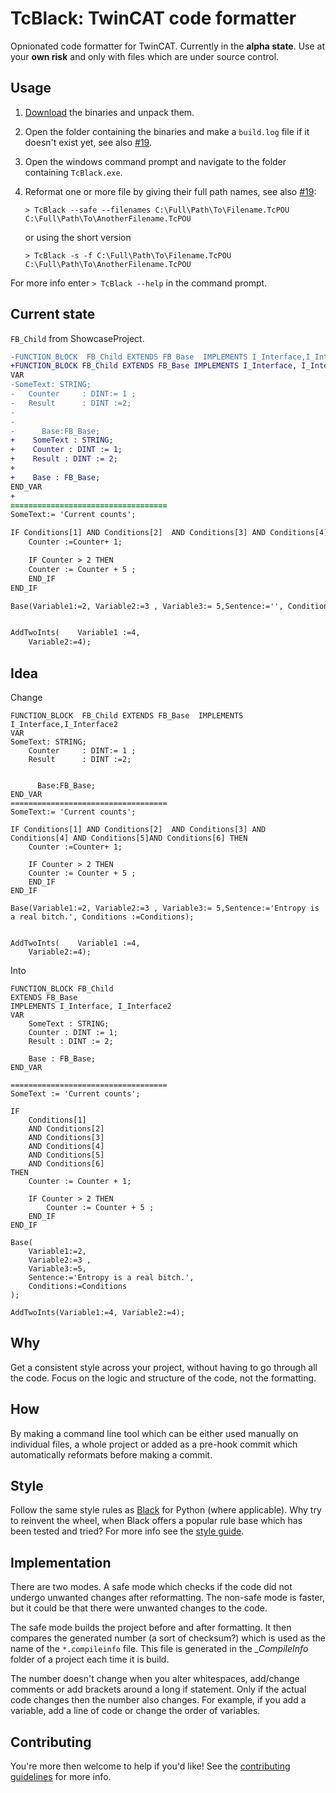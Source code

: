 # TcBlack: TwinCAT code formatter
Opnionated code formatter for TwinCAT. Currently in the **alpha state**. Use at your **own risk** and only with files which are under source control.

## Usage

1. [Download](https://github.com/Roald87/TcBlack/releases/tag/v0.1.0) the binaries and unpack them. 
1. Open the folder containing the binaries and make a `build.log` file if it doesn't 
exist yet, see also [#19](https://github.com/Roald87/TcBlack/issues/19).
1. Open the windows command prompt and navigate to the folder containing `TcBlack.exe`.
1. Reformat one or more file by giving their full path names,  see also [#19](https://github.com/Roald87/TcBlack/issues/19):

    ```
    > TcBlack --safe --filenames C:\Full\Path\To\Filename.TcPOU C:\Full\Path\To\AnotherFilename.TcPOU
    ```

    or using the short version

    ```
    > TcBlack -s -f C:\Full\Path\To\Filename.TcPOU C:\Full\Path\To\AnotherFilename.TcPOU
    ```
    
For more info enter `> TcBlack --help` in the command prompt.  

## Current state 

`FB_Child` from ShowcaseProject.

```diff
-FUNCTION_BLOCK  FB_Child EXTENDS FB_Base  IMPLEMENTS I_Interface,I_Interface2
+FUNCTION_BLOCK FB_Child EXTENDS FB_Base IMPLEMENTS I_Interface, I_Interface2
VAR
-SomeText: STRING;
-	Counter		: DINT:= 1 ;
-	Result		: DINT :=2;
-    
-    
-      Base:FB_Base;
+    SomeText : STRING;
+    Counter : DINT := 1;
+    Result : DINT := 2;
+
+    Base : FB_Base;
END_VAR
+
===================================
SomeText:= 'Current counts';

IF Conditions[1] AND Conditions[2]  AND Conditions[3] AND Conditions[4] AND Conditions[5]AND Conditions[6] THEN
	Counter :=Counter+ 1;

	IF Counter > 2 THEN
	Counter := Counter + 5 ;
	END_IF
END_IF

Base(Variable1:=2, Variable2:=3 , Variable3:= 5,Sentence:='', Conditions :=Conditions);


AddTwoInts(    Variable1 :=4,
    Variable2:=4);
```

## Idea

Change

```
FUNCTION_BLOCK  FB_Child EXTENDS FB_Base  IMPLEMENTS I_Interface,I_Interface2
VAR
SomeText: STRING;
	Counter		: DINT:= 1 ;
	Result		: DINT :=2;
    
    
      Base:FB_Base;
END_VAR
===================================
SomeText:= 'Current counts';

IF Conditions[1] AND Conditions[2]  AND Conditions[3] AND Conditions[4] AND Conditions[5]AND Conditions[6] THEN
	Counter :=Counter+ 1;

	IF Counter > 2 THEN
	Counter := Counter + 5 ;
	END_IF
END_IF

Base(Variable1:=2, Variable2:=3 , Variable3:= 5,Sentence:='Entropy is a real bitch.', Conditions :=Conditions);


AddTwoInts(    Variable1 :=4,
    Variable2:=4);
```

Into

```
FUNCTION_BLOCK FB_Child 
EXTENDS FB_Base 
IMPLEMENTS I_Interface, I_Interface2
VAR
    SomeText : STRING;
    Counter : DINT := 1;
    Result : DINT := 2;

    Base : FB_Base;
END_VAR

===================================
SomeText := 'Current counts';

IF 
    Conditions[1] 
    AND Conditions[2]
    AND Conditions[3] 
    AND Conditions[4] 
    AND Conditions[5]
    AND Conditions[6] 
THEN
    Counter := Counter + 1;

    IF Counter > 2 THEN
        Counter := Counter + 5 ;
    END_IF
END_IF

Base(
    Variable1:=2, 
    Variable2:=3 , 
    Variable3:=5,
    Sentence:='Entropy is a real bitch.', 
    Conditions:=Conditions
);

AddTwoInts(Variable1:=4, Variable2:=4);

```

## Why

Get a consistent style across your project, without having to go through all the
code. Focus on the logic and structure of the code, not the formatting.

## How

By making a command line tool which can be either used manually on 
individual files, a whole project or added as a pre-hook commit which
automatically reformats before making a commit.

## Style

Follow the same style rules as [Black](https://github.com/psf/black/) 
for Python (where applicable). Why try to reinvent the wheel, when Black 
offers a popular rule base which has been tested and tried? For more info
see the [style guide](https://github.com/Roald87/TcBlack/blob/master/docs/style.md).

## Implementation

There are two modes. A safe mode which checks if the code did not undergo
unwanted changes after reformatting. The non-safe mode is faster, but it 
could be that there were unwanted changes to the code.

The safe mode builds the project before and after formatting. It then compares
the generated number (a sort of checksum?) which is used as 
the name of the `*.compileinfo` file. This file is generated in the 
_\_CompileInfo_ folder of a project each time it is build.

The number doesn't change when you alter whitespaces, add/change comments
or add brackets around a long if statement. Only if the actual code changes
then the number also changes. For example, if you add a variable, add a line 
of code or change the order of variables.

## Contributing
You're more then welcome to help if you'd like! See the [contributing guidelines](https://github.com/Roald87/TcBlack/blob/master/CONTRIBUTING.md)
for more info.
